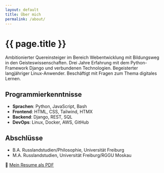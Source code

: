 ```yaml
---
layout: default
title: Über mich
permalink: /about/
---
```

# {{ page.title }}

Ambitionierter Quereinsteiger im Bereich Webentwicklung mit Bildungsweg in den Geisteswissenschaften.
Drei Jahre Erfahrung mit dem Python-Framework Django und verbundenen Technologien.
Begeisterter langjähriger Linux-Anwender.
Beschäftigt mit Fragen zum Thema digitales Lernen.

## Programmierkenntnisse

- **Sprachen**: Python, JavaScript, Bash    
- **Frontend**: HTML, CSS, Tailwind, HTMX   
- **Backend**: Django, REST, SQL   
- **DevOps**: Linux, Docker, AWS, GitHub   

## Abschlüsse
- B.A. Russlandstudien/Philosophie, Universität Freiburg
- M.A. Russlandstudien, Universität Freiburg/RGGU Moskau

📄 [Mein Resume als PDF](/assets/files/bjoern-kawecki-resume.pdf)
